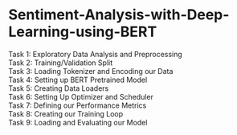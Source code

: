 # Sentiment-Analysis-with-Deep-Learning-using-BERT

Task 1: Exploratory Data Analysis and Preprocessing <br>
Task 2: Training/Validation Split <br>
Task 3: Loading Tokenizer and Encoding our Data<br>
Task 4: Setting up BERT Pretrained Model<br>
Task 5: Creating Data Loaders<br>
Task 6: Setting Up Optimizer and Scheduler<br>
Task 7: Defining our Performance Metrics<br>
Task 8: Creating our Training Loop<br>
Task 9: Loading and Evaluating our Model<br>
